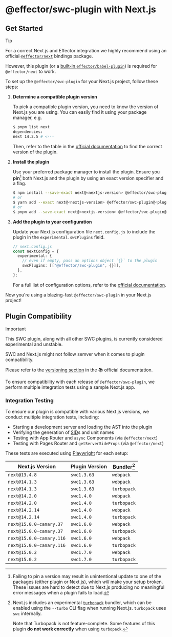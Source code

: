 # @effector/swc-plugin with Next.js

## Get Started

> [!TIP]
> For a correct Next.js and Effector integration we highly recommend using an official [`@effector/next`](https://github.com/effector/next/#readme) bindings package.
>
> However, this plugin (or a [built-in `effector/babel-plugin`](https://effector.dev/api/effector/babel-plugin/)) is required for `@effector/next` to work.

To set up the `@effector/swc-plugin` for your Next.js project, follow these steps:

1. **Determine a compatible plugin version**

   To pick a compatible plugin version, you need to know the version of Next.js you are using. You can easily find it using your package manager, e.g.

   ```bash
   $ pnpm list next
   dependencies:
   next 14.2.5 # <---
   ```

   Then, refer to the table in the [official documentation](https://effector.dev/api/effector/swc-plugin/#installation-versioning) to find the correct version of the plugin.

1. **Install the plugin**

   Use your preferred package manager to install the plugin. Ensure you **pin**[^1] both Next.js and the plugin by using an exact version specifier and a flag.

   ```bash
   $ npm install --save-exact next@<nextjs-version> @effector/swc-plugin@<plugin-version>
   # or
   $ yarn add --exact next@<nextjs-version> @effector/swc-plugin@<plugin-version>
   # or
   $ pnpm add --save-exact next@<nextjs-version> @effector/swc-plugin@<plugin-version>
   ```

1. **Add the plugin to your configuration**

   Update your Next.js configuration file `next.config.js` to include the plugin in the `experimental.swcPlugins` field.

   ```ts
   // next.config.js
   const nextConfig = {
     experimental: {
       // even if empty, pass an options object `{}` to the plugin
       swcPlugins: [["@effector/swc-plugin", {}]],
     },
   };
   ```

   For a full list of configuration options, refer to the [official documentation](https://effector.dev/api/effector/swc-plugin/).

Now you're using a blazing-fast `@effector/swc-plugin` in your Next.js project!

## Plugin Compatibility

> [!IMPORTANT]
> This SWC plugin, along with all other SWC plugins, is currently considered experimental and unstable.
>
> SWC and Next.js might not follow semver when it comes to plugin compatibility.

Please refer to the [versioning section](https://effector.dev/api/effector/swc-plugin/#installation-versioning) in the 📚 official documentation.

To ensure compatibility with each release of `@effector/swc-plugin`, we perform multiple integration tests using a sample Next.js app.

### Integration Testing

To ensure our plugin is compatible with various Next.js versions, we conduct multiple integration tests, including:

- Starting a development server and loading the AST into the plugin
- Verifying the generation of [SID](https://effector.dev/explanation/sids/)s and unit names
- Testing with App Router and `async` Components (via `@effector/next`)
- Testing with Pages Router and `getServerSideProps` (via `@effector/next`)

These tests are executed using [Playwright](https://github.com/Microsoft/playwright) for each setup:

| Next.js Version          | Plugin Version | Bundler[^2] |
| ------------------------ | -------------- | ----------- |
| `next@13.4.8`            | `swc1.3.63`    | `webpack`   |
| `next@14.1.3`            | `swc1.3.63`    | `webpack`   |
| `next@14.1.3`            | `swc1.3.63`    | `turbopack` |
| `next@14.2.0`            | `swc1.4.0`     | `webpack`   |
| `next@14.2.0`            | `swc1.4.0`     | `turbopack` |
| `next@14.2.14`           | `swc1.4.0`     | `webpack`   |
| `next@14.2.14`           | `swc1.4.0`     | `turbopack` |
| `next@15.0.0-canary.37`  | `swc1.6.0`     | `webpack`   |
| `next@15.0.0-canary.37`  | `swc1.6.0`     | `turbopack` |
| `next@15.0.0-canary.116` | `swc1.6.0`     | `webpack`   |
| `next@15.0.0-canary.116` | `swc1.6.0`     | `turbopack` |
| `next@15.0.2`            | `swc1.7.0`     | `webpack`   |
| `next@15.0.2`            | `swc1.7.0`     | `turbopack` |

[^1]:
    Failing to pin a version may result in unintentional update to one of the packages (either plugin or Next.js), which _will_ make your setup broken.
    These issues are hard to detect due to Next.js producing no meaningful error messages when a plugin fails to load.

[^2]:
    Next.js includes an experimental [`turbopack`](https://nextjs.org/docs/architecture/turbopack) bundler, which can be enabled using the `--turbo` CLI flag when running Next.js. `turbopack` uses `swc` internally.

    Note that Turbopack is not feature-complete. Some features of this plugin **do not work correctly** when using `turbopack`.
